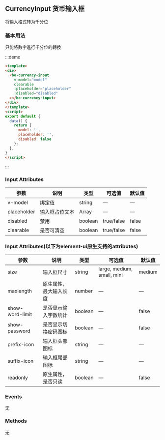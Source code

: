 ## CurrencyInput 货币输入框

将输入格式转为千分位

### 基本用法

只能將數字進行千分位的轉換

:::demo 

```html
<template>
<div>
  <bo-currency-input
    v-model="model"
    clearable
    :placeholder="placeholder"
    :disabled="disabled"
  ></bo-currency-input>
</div>
</template>
<script>
export default {
  data() {
    return {
      model: '',
      placeholder: '',
      disabled: false
    };
  },
}
</script>

```
:::

### Input Attributes

| 参数            | 说明       | 类型    | 可选值 | 默认值     |
| --------------- | ---------- | ------- | ------ | ---------- |
| v-model           | 绑定值     | string  | —      | —  |
| placeholder     | 输入框占位文本 | Array   | —      | —          |
| disabled        | 禁用   | boolean  | true/false      | false         |
| clearable        | 是否可清空   | boolean  | true/false      | false         |
### Input Attributes(以下为element-ui原生支持的attributes)
| 参数            | 说明       | 类型    | 可选值 | 默认值     |
| --------------- | ---------- | ------- | ------ | ---------- |
| size       | 输入框尺寸   | string  | large, medium, small, mini  |  medium   |
| maxlength   | 原生属性，最大输入长度   | number  |  — |  —  |
| show-word-limit   | 是否显示输入字数统计   | boolean  |  — |  false  |
| show-password  | 是否显示切换密码图标   | boolean  |  — |  false  |
| prefix-icon  | 输入框头部图标   | string  |  — |  —  |
| suffix-icon  | 输入框尾部图标   | string  |  — |  —  |
| readonly  | 原生属性，是否只读   | boolean  |  — |  false  |

### Events
无

### Methods
无